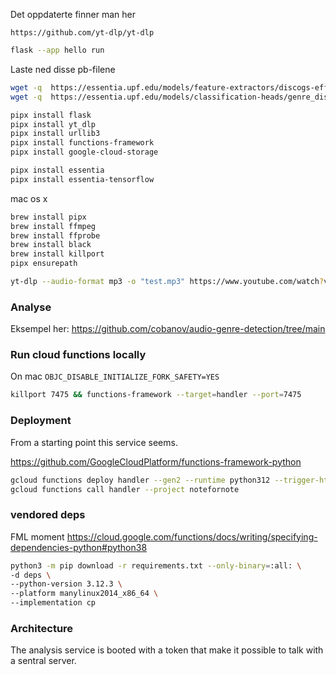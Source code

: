 Det oppdaterte finner man her

``` 
https://github.com/yt-dlp/yt-dlp
```

```bash
flask --app hello run
```

Laste ned disse pb-filene

```bash
wget -q  https://essentia.upf.edu/models/feature-extractors/discogs-effnet/discogs-effnet-bs64-1.pb
wget -q  https://essentia.upf.edu/models/classification-heads/genre_discogs400/genre_discogs400-discogs-effnet-1.pb
```

```bash
pipx install flask
pipx install yt_dlp
pipx install urllib3
pipx install functions-framework
pipx install google-cloud-storage

pipx install essentia
pipx install essentia-tensorflow
```

mac os x

```bash 
brew install pipx
brew install ffmpeg
brew install ffprobe
brew install black
brew install killport
pipx ensurepath
```

```bash
yt-dlp --audio-format mp3 -o "test.mp3" https://www.youtube.com/watch?v=7E-cwdnsiow
```

### Analyse

Eksempel her: https://github.com/cobanov/audio-genre-detection/tree/main

### Run cloud functions locally

On mac `OBJC_DISABLE_INITIALIZE_FORK_SAFETY=YES`

```bash
killport 7475 && functions-framework --target=handler --port=7475
```

### Deployment

From a starting point this service seems.

https://github.com/GoogleCloudPlatform/functions-framework-python

```bash
gcloud functions deploy handler --gen2 --runtime python312 --trigger-http --memory 1024 --project notefornote
gcloud functions call handler --project notefornote
```

### vendored deps

FML moment
https://cloud.google.com/functions/docs/writing/specifying-dependencies-python#python38

```bash
python3 -m pip download -r requirements.txt --only-binary=:all: \
-d deps \
--python-version 3.12.3 \
--platform manylinux2014_x86_64 \
--implementation cp
```

### Architecture

The analysis service is booted with a token that make it possible to talk with a sentral server.